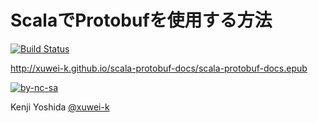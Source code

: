 # ScalaでProtobufを使用する方法

[![Build Status](https://travis-ci.org/xuwei-k/scala-protobuf-docs.svg?branch=master)](https://travis-ci.org/xuwei-k/scala-protobuf-docs)

<http://xuwei-k.github.io/scala-protobuf-docs/scala-protobuf-docs.epub>

[![by-nc-sa](https://komtmt.files.wordpress.com/2015/04/by-nc-sa.png?w=225&h=78)](http://creativecommons.org/licenses/by-nc-sa/4.0/deed.ja)

Kenji Yoshida [@xuwei-k](https://github.com/xuwei-k)
